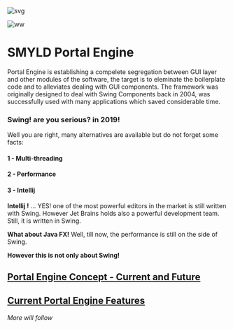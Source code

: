 ![svg](https://mfjamil.github.io/smyld-java/apps/pe/check2.svg?label=Testing)

![ww](https://img.shields.io/badge/License-Apache%202.0-yellowgreen.svg)

# SMYLD Portal Engine
Portal Engine is establishing a compelete segregation between GUI layer and other modules of the software, the target is to eleminate the boilerplate code and to alleviates dealing with GUI components. The framework was originally designed to deal with Swing Components back in 2004, was successfully used with many applications which saved considerable time.

### Swing! are you serious? in 2019!
Well you are right, many alternatives are available but do not forget some facts:

#### 1 - Multi-threading 
#### 2 - Performance
#### 3 - Intellij

**Intellij !** ... YES! one of the most powerful editors in the market is still written with Swing. However Jet Brains holds also a powerful development team. Still, it is written in Swing.

**What about Java FX!** Well, till now, the performance is still on the side of Swing.


**However this is not only about Swing!** 



## [Portal Engine Concept - Current and Future](PEConcept.md) 

## [Current Portal Engine Features](PESwing.md) 


   
_More will follow_


